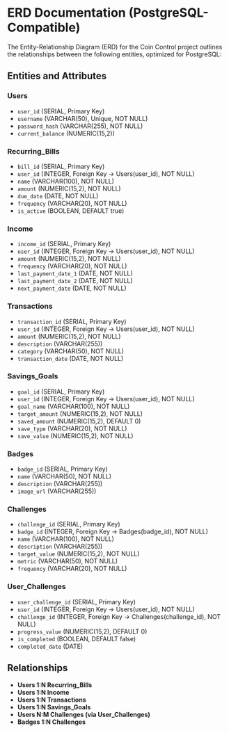 # ERD Documentation (PostgreSQL-Compatible)

The Entity-Relationship Diagram (ERD) for the Coin Control project outlines the relationships between the following entities, optimized for PostgreSQL:

## Entities and Attributes

### Users
- `user_id` (SERIAL, Primary Key)
- `username` (VARCHAR(50), Unique, NOT NULL)
- `password_hash` (VARCHAR(255), NOT NULL)
- `current_balance` (NUMERIC(15,2))

### Recurring_Bills
- `bill_id` (SERIAL, Primary Key)
- `user_id` (INTEGER, Foreign Key → Users(user_id), NOT NULL)
- `name` (VARCHAR(100), NOT NULL)
- `amount` (NUMERIC(15,2), NOT NULL)
- `due_date` (DATE, NOT NULL)
- `frequency` (VARCHAR(20), NOT NULL)
- `is_active` (BOOLEAN, DEFAULT true)

### Income
- `income_id` (SERIAL, Primary Key)
- `user_id` (INTEGER, Foreign Key → Users(user_id), NOT NULL)
- `amount` (NUMERIC(15,2), NOT NULL)
- `frequency` (VARCHAR(20), NOT NULL)
- `last_payment_date_1` (DATE, NOT NULL)
- `last_payment_date_2` (DATE, NOT NULL)
- `next_payment_date` (DATE, NOT NULL)

### Transactions
- `transaction_id` (SERIAL, Primary Key)
- `user_id` (INTEGER, Foreign Key → Users(user_id), NOT NULL)
- `amount` (NUMERIC(15,2), NOT NULL)
- `description` (VARCHAR(255))
- `category` (VARCHAR(50), NOT NULL)
- `transaction_date` (DATE, NOT NULL)

### Savings_Goals
- `goal_id` (SERIAL, Primary Key)
- `user_id` (INTEGER, Foreign Key → Users(user_id), NOT NULL)
- `goal_name` (VARCHAR(100), NOT NULL)
- `target_amount` (NUMERIC(15,2), NOT NULL)
- `saved_amount` (NUMERIC(15,2), DEFAULT 0)
- `save_type` (VARCHAR(20), NOT NULL)
- `save_value` (NUMERIC(15,2), NOT NULL)

### Badges
- `badge_id` (SERIAL, Primary Key)
- `name` (VARCHAR(50), NOT NULL)
- `description` (VARCHAR(255))
- `image_url` (VARCHAR(255))

### Challenges
- `challenge_id` (SERIAL, Primary Key)
- `badge_id` (INTEGER, Foreign Key → Badges(badge_id), NOT NULL)
- `name` (VARCHAR(100), NOT NULL)
- `description` (VARCHAR(255))
- `target_value` (NUMERIC(15,2), NOT NULL)
- `metric` (VARCHAR(50), NOT NULL)
- `frequency` (VARCHAR(20), NOT NULL)

### User_Challenges
- `user_challenge_id` (SERIAL, Primary Key)
- `user_id` (INTEGER, Foreign Key → Users(user_id), NOT NULL)
- `challenge_id` (INTEGER, Foreign Key → Challenges(challenge_id), NOT NULL)
- `progress_value` (NUMERIC(15,2), DEFAULT 0)
- `is_completed` (BOOLEAN, DEFAULT false)
- `completed_date` (DATE)

## Relationships
- **Users 1:N Recurring_Bills**
- **Users 1:N Income**
- **Users 1:N Transactions**
- **Users 1:N Savings_Goals**
- **Users N:M Challenges (via User_Challenges)**
- **Badges 1:N Challenges**